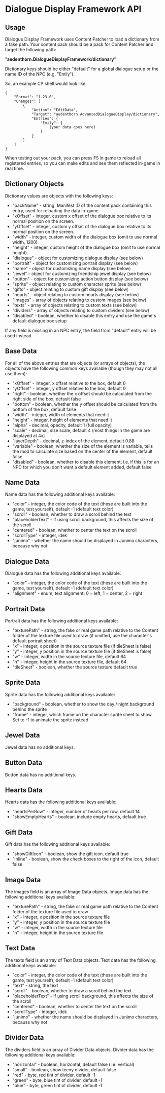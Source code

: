 # Dialogue Display Framework API

## Usage

Dialogue Display Framework uses Content Patcher to load a dictionary from a fake path. Your content pack should be a pack for Content Patcher and target the following path:

"**aedenthorn.DialogueDisplayFramework/dictionary**"

Dictionary keys should be either "default" for a global dialogue setup or the name ID of the NPC (e.g. "Emily").

So, an example CP shell would look like:

    {
        "Format": "1.23.0",
        "Changes": [
            {
                "Action": "EditData",
                "Target": "aedenthorn.AdvancedDialogueDisplay/dictionary",
                "Entries": {
                    "Emily": {
                        (your data goes here)
                    }
                }
            }
        ]
    }

When testing out your pack, you can press F5 in game to reload all registered entries, so you can make edits and see them reflected in-game in real time.


## Dictionary Objects

Dictionary values are objects with the following keys:

- "packName" - string, Manifest ID of the content pack containing this entry, used for reloading the data in-game.
- "xOffset" - integer, custom x offset of the dialogue box relative to its normal position on the screen.
- "yOffset" - integer, custom y offset of the dialogue box relative to its normal position on the screen.
- "width" - integer, custom width of the dialogue box (omit to use normal width, 1200)
- "height" - integer, custom height of the dialogue box (omit to use normal height)
- "dialogue" - object for customizing dialogue display (see below)
- "portrait" - object for customizing portrait display (see below)
- "name" - object for customizing name display (see below)
- "jewel" - object for customizing friendship jewel display (see below)
- "button" - object for customizing action button display (see below)
- "sprite" - object relating to custom character sprite (see below)
- "gifts" - object relating to custom gift display (see below)
- "hearts" - object relating to custom hearts display (see below)
- "images" - array of objects relating to custom images (see below)
- "texts" - array of objects relating to custom texts (see below)
- "dividers" - array of objects relating to custom dividers (see below)
- "disabled" - boolean, whether to disable this entry and use the game's default dialogue box setup

If any field is missing in an NPC entry, the field from "default" entry will be used instead.

## Base Data

For all of the above entries that are objects (or arrays of objects), the objects have the following common keys available (though they may not all use them):

- "xOffset" - integer, x offset relative to the box, default 0
- "yOffset" - integer, y offset relative to the box, default 0
- "right" - boolean, whether the x offset should be calculated from the right side of the box, default false
- "bottom" - boolean, whether the y offset should be calculated from the bottom of the box, default false
- "width" - integer, width of elements that need it
- "height" - integer, height of elements that need it
- "alpha" - decimal, opacity, default 1 (full opacity)
- "scale" - decimal, size scale, default 4 (most things in the game are displayed at 4x)
- "layerDepth" - decimal, z-index of the element, default 0.88
- "variable" - boolean, whether the size of the element is variable, tells the mod to calculate size based on the center of the element, default false
- "disabled" - boolean, whether to disable this element, i.e. if this is for an NPC for which you don't want a default element added, default false


## Name Data

Name data has the following additional keys available:

- "color" - integer, the color code of the text (these are built into the game, test yourself), default -1 (default text color)
- "scroll" - boolean, whether to draw a scroll behind the text
- "placeholderText" - if using scroll background, this affects the size of the scroll
- "centered" - boolean, whether to center the text on the scroll
- "scrollType" - integer, idek
- "junimo" - whether the name should be displayed in Junimo characters, because why not


## Dialogue Data

Dialogue data has the following additional keys available:

- "color" - integer, the color code of the text (these are built into the game, test yourself), default -1 (default text color)
- "alignment" - enum, text alignment: 0 = left, 1 = center, 2 = right


## Portrait Data

Portrait data has the following additional keys available:

- "texturePath" - string, the fake or real game path relative to the Content folder of the texture file used to draw (if omitted, use the character's default portrait sheet)
- "x" - integer, x position in the source texture file (if tileSheet is false)
- "y" - integer, y position in the source texture file (if tileSheet is false)
- "w" - integer, width in the source texture file, default 64
- "h" - integer, height in the source texture file, default 64
- "tileSheet" - boolean, whether the source texture  default true


## Sprite Data

Sprite data has the following additional keys available:

- "background" - boolean, whether to show the day / night background behind the sprite
- "frame" - integer, which frame on the character sprite sheet to show. Set to -1 to animate the sprite instead


## Jewel Data

Jewel data has no additional keys.


## Button Data

Button data has no additional keys.


## Hearts Data

Hearts data has the following additional keys available:

- "heartsPerRow" - integer, number of hearts per row, default 14
- "showEmptyHearts" - boolean, include empty hearts, default true


## Gift Data

Gift data has the following additional keys available:

- "showGiftIcon" - boolean, show the gift icon, default true
- "inline" - boolean, show the check boxes to the right of the icon, default false


## Image Data

The images field is an array of Image Data objects. Image data has the following additional keys available:

- "texturePath" - string, the fake or real game path relative to the Content folder of the texture file used to draw 
- "x" - integer, x position in the source texture file
- "y" - integer, y position in the source texture file
- "w" - integer, width in the source texture file
- "h" - integer, height in the source texture file


## Text Data

The texts field is an array of Text Data objects. Text data has the following additional keys available:

- "color" - integer, the color code of the text (these are built into the game, test yourself), default -1 (default text color)
- "text" - string, the text
- "scroll" - boolean, whether to draw a scroll behind the text
- "placeholderText" - if using scroll background, this affects the size of the scroll
- "centered" - boolean, whether to center the text on the scroll
- "scrollType" - integer, idek
- "junimo" - whether the name should be displayed in Junimo characters, because why not


## Divider Data

The dividers field is an array of Divider Data objects. Divider data has the following additional keys available:

- "horizontal" - boolean, horizontal, default false (i.e. vertical)
- "small" - boolean, show teeny divider, default false
- "red" - byte, red tint of divider, default -1
- "green" - byte, blue tint of divider, default -1
- "blue" - byte, green tint of divider, default -1
